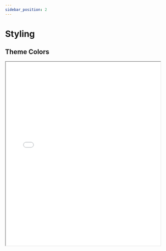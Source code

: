 ```yaml
---
sidebar_position: 2
---
```


# Styling

## Theme Colors

<iframe src="/colors.html" height="600px" width="100%" />

## Accessing theme properties

Use the custom `useAppTheme()` hook to access to the theme variables. This hook extends React Native Paper hook and add custom colors like success and amber.
```js
import * as React from 'react';
import { useAppTheme } from "../../theme/theme";

export default function PaymentScreen() {
  const theme = useTheme();

  return <View style={{ backgroundColor: theme.colors.purpleContainer }} />;
}
``` 

## Accessing Dark mode
Using the custom `useAppTheme()` hook and use its dark boolean property
```js
import * as React from 'react';
import { useAppTheme } from "../../theme/theme";

export default function PaymentScreen() {
  const {dark} = useTheme();
  return <View style={{ fontWeight: dark? '800':'600' }} />;
}
```

## Change Theme Colors
Theme colors for both light and dark mode are configured in `theme\theme.ts` file, you can custom those colors by replacing the values or adding more color attributes.

Be sure to use hex rgb values for these colors.